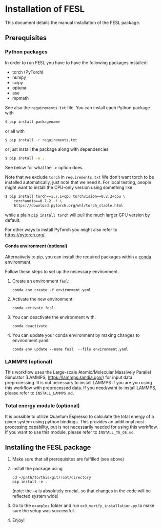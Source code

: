 # Installation of FESL

This document details the manual installation of the FESL package.

## Prerequisites

### Python packages

In order to run FESL you have to have the following packages installed:

* torch (PyTorch)
* numpy
* scipy
* optuna
* ase
* mpmath

See also the `requirements.txt` file.
You can install each Python package with

```sh
$ pip install packagename
```

or all with

```sh
$ pip install -r requirements.txt
```

or just install the package along with dependencies

```sh
$ pip install -e .
```

See below for what the `-e` option does.

Note that we exclude `torch` in `requirements.txt` We don't want torch to be
installed automatically, just note that we need it. For local testing, people
might want to install the CPU-only version using something like

```sh
$ pip install torch==1.7.1+cpu torchvision==0.8.2+cpu \
    torchaudio==0.7.2 -f \
    https://download.pytorch.org/whl/torch_stable.html
```
while a plain `pip install torch` will pull the much larger GPU version by
default.

For other ways to install PyTorch you might also refer to <https://pytorch.org/>.

#### Conda environment (optional)

Alternatively to pip, you can install the required packages within a
[conda](https://docs.conda.io/en/latest/miniconda.html) environment.

Follow these steps to set up the necessary environment.
1. Create an environment `fesl`:
   ```
   conda env create -f environment.yaml
   ```
2. Activate the new environment:
   ```
   conda activate fesl
   ```
3. You can deactivate the environment with:
    ```
    conda deactivate
    ```
4. You can update your conda environment by making changes to environment.yaml:
    ```
    conda env update --name fesl  --file environment.yaml
    ```
###  LAMMPS (optional)

This workflow uses the Large-scale Atomic/Molecular Massively Parallel
Simulator (LAMMPS, https://lammps.sandia.gov/) for input data preprocessing. It
is not necessary to install LAMMPS if you are you using this workflow with
preprocessed data. If you need/want to install LAMMPS, please refer to
`INSTALL_LAMMPS.md`.

### Total energy module (optional)

It is possible to utilize Quantum Espresso to calculate the total energy of a given system using python bindings. 
This provides an additional post-processing capability, but is not necessarily needed for using this workflow. 
If you want to use this module, please refer to `INSTALL_TE_QE.md`.


## Installing the FESL package

1. Make sure that all prerequisites are fulfilled (see above)
2. Install the package using

    ```
    cd ~/path/to/this/git/root/directory
    pip install -e .
    ```
    (note: the `-e` is absolutely crucial, so that changes in the code will be
    reflected system wide)
3. Go to the `examples` folder and run `ex0_verify_installation.py` to make
sure the setup was successful.
4. Enjoy!
